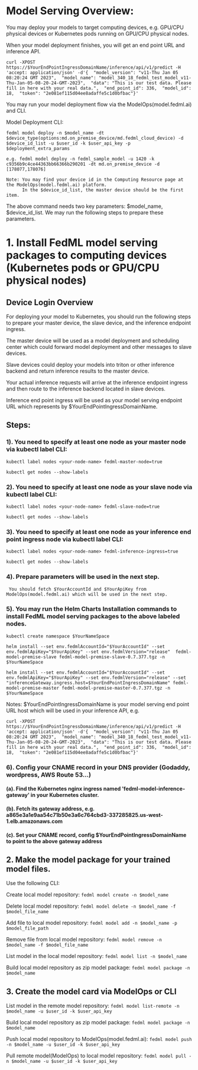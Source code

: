 # Model Serving Overview:
 You may deploy your models to target computing devices, e.g. GPU/CPU physical devices or Kubernetes pods running on GPU/CPU physical nodes.
 
 When your model deployment finishes, you will get an end point URL and inference API.

```curl -XPOST https://$YourEndPointIngressDomainName/inference/api/v1/predict -H 'accept: application/json' -d'{  "model_version": "v11-Thu Jan 05 08:20:24 GMT 2023",  "model_name": "model_340_18_fedml_test_model_v11-Thu-Jan-05-08-20-24-GMT-2023",  "data": "This is our test data. Please fill in here with your real data.",  "end_point_id": 336,  "model_id": 18,  "token": "2e081ef115d04ee8adaffe5c1d0bfbac"}'```

 You may run your model deployment flow via the ModelOps(model.fedml.ai) and CLI.

Model Deployment CLI:

```
fedml model deploy -n $model_name -dt $device_type(options:md.on_premise_device/md.fedml_cloud_device) -d $device_id_list -u $user_id -k $user_api_key -p $deployment_extra_params

e.g. fedml model deploy -n fedml_sample_model -u 1420 -k c9356b9c4ce44363bb66366b290201 -dt md.on_premise_device -d [178077,178076]

Note: You may find your device id in the Computing Resource page at the ModelOps(model.fedml.ai) platform.
      In the $device_id_list, the master device should be the first item.
```

The above command needs two key parameters: $model_name, $device_id_list. We may run the following steps to prepare these parameters.

# 1. Install FedML model serving packages to computing devices (Kubernetes pods or GPU/CPU physical nodes)

## Device Login Overview
For deploying your model to Kubernetes, you should run the following steps to prepare your master device, the slave device, and the inference endpoint ingress.

The master device will be used as a model deployment and scheduling center which could forward model deployment and other messages to slave devices.

Slave devices could deploy your models into triton or other inference backend and return inference results to the master device.

Your actual inference requests will arrive at the inference endpoint ingress and then route to the inference backend located in slave devices.

Inference end point ingress will be used as your model serving endpoint URL which represents by $YourEndPointIngressDomainName.

##  Steps:
### 1). You need to specify at least one node as your master node via kubectl label CLI:

   ```kubectl label nodes <your-node-name> fedml-master-node=true```

   ```kubectl get nodes --show-labels```

### 2). You need to specify at least one node as your slave node via kubectl label CLI:

   ```kubectl label nodes <your-node-name> fedml-slave-node=true```

   ```kubectl get nodes --show-labels```

### 3). You need to specify at least one node as your inference end point ingress node via kubectl label CLI:

   ```kubectl label nodes <your-node-name> fedml-inference-ingress=true```

   ```kubectl get nodes --show-labels```

### 4). Prepare parameters will be used in the next step.
     You should fetch $YourAccountId and $YourApiKey from ModelOps(model.fedml.ai) which will be used in the next step. 

### 5). You may run the Helm Charts Installation commands to install FedML model serving packages to the above labeled nodes.

```kubectl create namespace $YourNameSpace```

```helm install --set env.fedmlAccountId="$YourAccountId" --set env.fedmlApiKey="$YourApiKey" --set env.fedmlVersion="release"  fedml-model-premise-slave fedml-model-premise-slave-0.7.377.tgz -n $YourNameSpace```

```helm install --set env.fedmlAccountId="$YourAccountId" --set env.fedmlApiKey="$YourApiKey" --set env.fedmlVersion="release" --set "inferenceGateway.ingress.host=$YourEndPointIngressDomainName" fedml-model-premise-master fedml-model-premise-master-0.7.377.tgz -n $YourNameSpace```

Notes: $YourEndPointIngressDomainName is your model serving end point URL host which will be used in your inference API, e.g.

```curl -XPOST https://$YourEndPointIngressDomainName/inference/api/v1/predict -H 'accept: application/json' -d'{  "model_version": "v11-Thu Jan 05 08:20:24 GMT 2023",  "model_name": "model_340_18_fedml_test_model_v11-Thu-Jan-05-08-20-24-GMT-2023",  "data": "This is our test data. Please fill in here with your real data.",  "end_point_id": 336,  "model_id": 18,  "token": "2e081ef115d04ee8adaffe5c1d0bfbac"}'```

### 6). Config your CNAME record in your DNS provider (Godaddy, wordpress, AWS Route 53...)
#### (a). Find the Kubernetes nginx ingress named 'fedml-model-inference-gateway' in your Kubernetes cluster.
#### (b). Fetch its gateway address, e.g. a865e3a1e9aa54c71b50e3a6c764cbd3-337285825.us-west-1.elb.amazonaws.com
#### (c). Set your CNAME record, config $YourEndPointIngressDomainName to point to the above gateway address 
  

## 2. Make the model package for your trained model files.
Use the following CLI:

Create local model repository:
```fedml model create -n $model_name```

Delete local model repository:
```fedml model delete -n $model_name -f $model_file_name```

Add file to local model repository:
```fedml model add -n $model_name -p $model_file_path```

Remove file from local model repository:
```fedml model remove -n $model_name -f $model_file_name```

List model in the local model repository:
```fedml model list -n $model_name```

Build local model repository as zip model package:
```fedml model package -n $model_name```

## 3. Create the model card via ModelOps or CLI
List model in the remote model repository:
```fedml model list-remote -n $model_name -u $user_id -k $user_api_key```

Build local model repository as zip model package:
```fedml model package -n $model_name```

Push local model repository to ModelOps(model.fedml.ai):
```fedml model push -n $model_name -u $user_id -k $user_api_key```

Pull remote model(ModelOps) to local model repository:
```fedml model pull -n $model_name -u $user_id -k $user_api_key```



